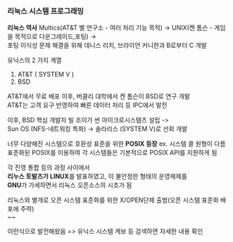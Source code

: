 ### 리눅스 시스템 프로그래밍


**리눅스 역사**
Multics(AT&T 벨 연구소 - 여러 처리 기능 목적) -> UNIX(켄 톰슨 - 게임을 목적으로 다운그레이드,포팅) ->  
포팅 이식성 문제 해결을 위해 데니스 리치, 브라이언 커니한과 B로부터 C 개발

유닉스의 2 가지 계열
1. AT&T ( SYSTEM V )
2. BSD

AT&T에서 무료 배포 이후, 버클리 대학에서 켄 톰슨이 BSD로 연구 개발  
AT&T는 고객 요구 반영하여 빠른 데이터 처리 등 IPC에서 발전

이후, BSD 핵심 개발자 빌 조이가 썬 마이크로시스템즈 설립 ->  
Sun OS (NFS-네트워킹 특화) -> 솔라리스 (SYSTEM V)로 선회 개발  

너무 다양해진 시스템으로 호환성 표준을 위한 **POSIX 등장** ex. 시스템 콜 원형이 다름  
표준화된 POSIX를 이용하여 각 시스템들은 기본적으로 POSIX API를 지원하게 됨

각 진영 통합 등의 과정 사이에서  
**리누스 토발즈가 LINUX**를 발표하였고, 이 불안정한 형태의 운영체제를  
**GNU**가 가세하면서 리눅스 오픈소스의 시초가 됨

리눅스와 별개로 오픈 시스템 표준화를 위한 X/OPEN단체 출범(오픈 시스템 표준화 배포에 주력)  
~~

이런식으로 발전해왔음 => 유닉스 시스템 계보 등 검색하면 자세한 내용 확인

